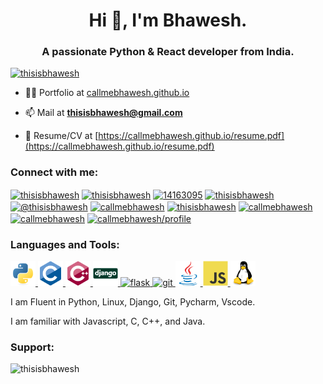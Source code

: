 <h1 align="center">Hi 👋, I'm Bhawesh.</h1>
<h3 align="center">A passionate Python & React developer from India.</h3>

<!-- <p align="left"> <img src="https://komarev.com/ghpvc/?username=callmebhawesh&label=Profile%20views&color=0e75b6&style=flat" alt="callmebhawesh" /> </p> -->

<!-- <p align="left"> <img src="https://github-profile-trophy.vercel.app/?username=callmebhawesh" alt="callmebhawesh" /> </p> -->

<p align="left"> <a href="https://twitter.com/thisisbhawesh" target="blank"><img src="https://img.shields.io/twitter/follow/thisisbhawesh?logo=twitter&style=for-the-badge" alt="thisisbhawesh" /></a> </p>

- 👨‍💻 Portfolio at [callmebhawesh.github.io](callmebhawesh.github.io)

- 📫 Mail at **thisisbhawesh@gmail.com**

- 📄 Resume/CV at [https://callmebhawesh.github.io/resume.pdf](https://callmebhawesh.github.io/resume.pdf)

<h3 align="left">Connect with me:</h3>
<p align="left">
<!-- <a href="https://codepen.io/thisisbhawesh" target="blank"><img align="center" src="https://raw.githubusercontent.com/rahuldkjain/github-profile-readme-generator/master/src/images/icons/Social/codepen.svg" alt="thisisbhawesh" height="30" width="40" /></a> -->
<!-- <a href="https://dev.to/thisisbhawesh" target="blank"><img align="center" src="https://raw.githubusercontent.com/rahuldkjain/github-profile-readme-generator/master/src/images/icons/Social/devto.svg" alt="thisisbhawesh" height="30" width="40" /></a> -->
<a href="https://twitter.com/thisisbhawesh" target="blank"><img align="center" src="https://raw.githubusercontent.com/rahuldkjain/github-profile-readme-generator/master/src/images/icons/Social/twitter.svg" alt="thisisbhawesh" height="30" width="40" /></a>
<a href="https://linkedin.com/in/thisisbhawesh" target="blank"><img align="center" src="https://raw.githubusercontent.com/rahuldkjain/github-profile-readme-generator/master/src/images/icons/Social/linked-in-alt.svg" alt="thisisbhawesh" height="30" width="40" /></a>
<a href="https://stackoverflow.com/users/14163095/bhawesh-chaudhary" target="blank"><img align="center" src="https://raw.githubusercontent.com/rahuldkjain/github-profile-readme-generator/master/src/images/icons/Social/stack-overflow.svg" alt="14163095" height="30" width="40" /></a>
<!-- <a href="https://fb.com/thisisbhawesh" target="blank"><img align="center" src="https://raw.githubusercontent.com/rahuldkjain/github-profile-readme-generator/master/src/images/icons/Social/facebook.svg" alt="thisisbhawesh" height="30" width="40" /></a> -->
<a href="https://instagram.com/thisisbhawesh" target="blank"><img align="center" src="https://raw.githubusercontent.com/rahuldkjain/github-profile-readme-generator/master/src/images/icons/Social/instagram.svg" alt="thisisbhawesh" height="30" width="40" /></a>
<a href="https://hashnode.com/@thisisbhawesh" target="blank"><img align="center" src="https://raw.githubusercontent.com/rahuldkjain/github-profile-readme-generator/master/src/images/icons/Social/hashnode.svg" alt="@thisisbhawesh" height="30" width="40" /></a>
<a href="https://www.codechef.com/users/callmebhawesh" target="blank"><img align="center" src="https://cdn.jsdelivr.net/npm/simple-icons@3.1.0/icons/codechef.svg" alt="callmebhawesh" height="30" width="40" /></a>
<a href="https://codeforces.com/profile/thisisbhawesh" target="blank"><img align="center" src="https://raw.githubusercontent.com/rahuldkjain/github-profile-readme-generator/master/src/images/icons/Social/codeforces.svg" alt="thisisbhawesh" height="30" width="40" /></a>
<a href="https://www.leetcode.com/callmebhawesh" target="blank"><img align="center" src="https://raw.githubusercontent.com/rahuldkjain/github-profile-readme-generator/master/src/images/icons/Social/leet-code.svg" alt="callmebhawesh" height="30" width="40" /></a>
<a href="https://www.hackerearth.com/callmebhawesh" target="blank"><img align="center" src="https://raw.githubusercontent.com/rahuldkjain/github-profile-readme-generator/master/src/images/icons/Social/hackerearth.svg" alt="callmebhawesh" height="30" width="40" /></a>
<a href="https://auth.geeksforgeeks.org/user/callmebhawesh/profile" target="blank"><img align="center" src="https://raw.githubusercontent.com/rahuldkjain/github-profile-readme-generator/master/src/images/icons/Social/geeks-for-geeks.svg" alt="callmebhawesh/profile" height="30" width="40" /></a>
</p>

<h3 align="left">Languages and Tools:</h3>
<p align="left"> <a href="https://www.python.org" target="_blank" rel="noreferrer"> <img src="https://raw.githubusercontent.com/devicons/devicon/master/icons/python/python-original.svg" alt="python" width="40" height="40"/> </a> <a href="https://www.cprogramming.com/" target="_blank" rel="noreferrer"> <img src="https://raw.githubusercontent.com/devicons/devicon/master/icons/c/c-original.svg" alt="c" width="40" height="40"/> </a> <a href="https://www.w3schools.com/cpp/" target="_blank" rel="noreferrer"> <img src="https://raw.githubusercontent.com/devicons/devicon/master/icons/cplusplus/cplusplus-original.svg" alt="cplusplus" width="40" height="40"/> </a> <a href="https://www.djangoproject.com/" target="_blank" rel="noreferrer"> <img src="https://raw.githubusercontent.com/devicons/devicon/master/icons/django/django-original.svg" alt="django" width="40" height="40"/> </a> <a href="https://flask.palletsprojects.com/" target="_blank" rel="noreferrer"> <img src="https://www.vectorlogo.zone/logos/pocoo_flask/pocoo_flask-icon.svg" alt="flask" width="40" height="40"/> </a> <a href="https://git-scm.com/" target="_blank" rel="noreferrer"> <img src="https://www.vectorlogo.zone/logos/git-scm/git-scm-icon.svg" alt="git" width="40" height="40"/> </a> <a href="https://www.java.com" target="_blank" rel="noreferrer"> <img src="https://raw.githubusercontent.com/devicons/devicon/master/icons/java/java-original.svg" alt="java" width="40" height="40"/> </a> <a href="https://developer.mozilla.org/en-US/docs/Web/JavaScript" target="_blank" rel="noreferrer"> <img src="https://raw.githubusercontent.com/devicons/devicon/master/icons/javascript/javascript-original.svg" alt="javascript" width="40" height="40"/> </a> <a href="https://www.linux.org/" target="_blank" rel="noreferrer"> <img src="https://raw.githubusercontent.com/devicons/devicon/master/icons/linux/linux-original.svg" alt="linux" width="40" height="40"/> </a> </p>

<p>
I am Fluent in Python, Linux, Django, Git, Pycharm, Vscode.
</p>
<p>I am familiar with Javascript, C, C++, and Java.</p>

<!-- <p><img align="center" src="https://github-readme-stats.vercel.app/api/top-langs?username=callmebhawesh&show_icons=true&locale=en&layout=compact" alt="callmebhawesh" /></p>

<p>&nbsp;<img align="center" src="https://github-readme-stats.vercel.app/api?username=callmebhawesh&show_icons=true&locale=en" alt="callmebhawesh" /></p>

<p><img align="center" src="https://github-readme-streak-stats.herokuapp.com/?user=callmebhawesh&" alt="callmebhawesh" /></p> -->


<h3 align="left">Support:</h3>
<p><a href="https://www.buymeacoffee.com/thisisbhawesh"> <img align="left" src="https://cdn.buymeacoffee.com/buttons/v2/default-yellow.png" height="50" width="210" alt="thisisbhawesh" /></a></p>
